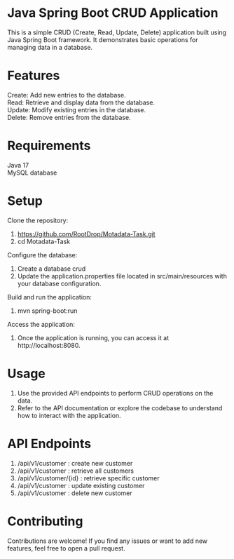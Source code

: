 # Java Spring Boot CRUD Application

This is a simple CRUD (Create, Read, Update, Delete) application built using Java Spring Boot framework. It demonstrates basic operations for managing data in a database.

# Features
Create: Add new entries to the database.<br>
Read: Retrieve and display data from the database.<br>
Update: Modify existing entries in the database.<br>
Delete: Remove entries from the database.
 
# Requirements
Java 17<br>
MySQL database

# Setup

Clone the repository:<br>
1. https://github.com/RootDrop/Motadata-Task.git <br>
2. cd Motadata-Task

Configure the database:<br>
1. Create a database crud
2. Update the application.properties file located in src/main/resources with your database configuration.

Build and run the application:<br>
1. mvn spring-boot:run

Access the application:<br>
1. Once the application is running, you can access it at http://localhost:8080.

# Usage
1. Use the provided API endpoints to perform CRUD operations on the data.
2. Refer to the API documentation or explore the codebase to understand how to interact with the application.

# API Endpoints
1. /api/v1/customer : create new customer
2. /api/v1/customer : retrieve all customers
3. /api/v1/customer/{id} : retrieve specific customer
4. /api/v1/customer : update existing customer
5. /api/v1/customer : delete new customer

# Contributing
Contributions are welcome! If you find any issues or want to add new features, feel free to open a pull request.


